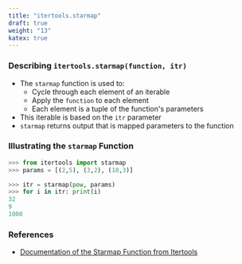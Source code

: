 ```yaml
---
title: "itertools.starmap"
draft: true
weight: "13"
katex: true
---
```


### Describing `itertools.starmap(function, itr)`
- The `starmap` function is used to:
	- Cycle through each element of an iterable
	- Apply the `function` to each element
	- Each element is a tuple of the function's parameters
- This iterable is based on the `itr` parameter
- `starmap` returns output that is mapped parameters to the function

### Illustrating the `starmap` Function

```python
>>> from itertools import starmap
>>> params = [(2,5), (3,2), (10,3)]

>>> itr = starmap(pow, params)
>>> for i in itr: print(i)
32
9
1000
```

### References
- [Documentation of the Starmap Function from Itertools](https://docs.python.org/3/library/itertools.html#itertools.starmap)
